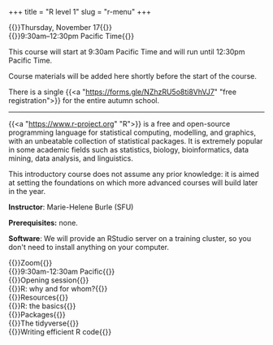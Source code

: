 +++
title = "R level 1"
slug = "r-menu"
+++

{{<cor>}}Thursday, November 17{{</cor>}}\
{{<cgr>}}9:30am–12:30pm Pacific Time{{</cgr>}}

This course will start at 9:30am Pacific Time and will run until 12:30pm Pacific Time.

Course materials will be added here shortly before the start of the course.

There is a single {{<a "https://forms.gle/NZhzRU5o8ti8VhVJ7" "free registration">}} for the entire autumn school.

---

{{<a "https://www.r-project.org" "R">}} is a free and open-source programming language for statistical computing, modelling, and graphics, with an unbeatable collection of statistical packages. It is extremely popular in some academic fields such as statistics, biology, bioinformatics, data mining, data analysis, and linguistics.

This introductory course does not assume any prior knowledge: it is aimed at setting the foundations on which more advanced courses will build later in the year.

**Instructor**: Marie-Helene Burle (SFU)

**Prerequisites:** none.

**Software**: We will provide an RStudio server on a training cluster, so you don't need to install anything on your computer.

{{<cor>}}Zoom{{</cor>}} \
{{<cgr>}}9:30am-12:30am Pacific{{</cgr>}} \
{{<nolinktitle>}}Opening session{{</nolinktitle>}} \
{{<nolinktitle>}}R: why and for whom?{{</nolinktitle>}} \
{{<nolinktitle>}}Resources{{</nolinktitle>}} \
{{<nolinktitle>}}R: the basics{{</nolinktitle>}} \
{{<nolinktitle>}}Packages{{</nolinktitle>}} \
{{<nolinktitle>}}The tidyverse{{</nolinktitle>}} \
{{<nolinktitle>}}Writing efficient R code{{</nolinktitle>}}
